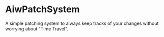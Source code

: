 AiwPatchSystem
==============

A simple patching system to always keep tracks of your changes without worrying about "Time Travel".

